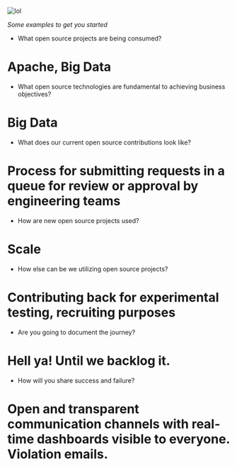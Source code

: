 ![lol](https://media.giphy.com/media/3o72FfM5HJydzafgUE/giphy.gif)

_Some examples to get you started_ 

- What open source projects are being consumed?
# Apache, Big Data
- What open source technologies are fundamental to achieving business objectives? 
# Big Data 
- What does our current open source contributions look like?
# Process for submitting requests in a queue for review or approval by engineering teams
- How are new open source projects used?
# Scale
- How else can be we utilizing open source projects?
# Contributing back for experimental testing, recruiting purposes
- Are you going to document the journey?
# Hell ya! Until we backlog it.
- How will you share success and failure?
# Open and transparent communication channels with real-time dashboards visible to everyone. Violation emails.
